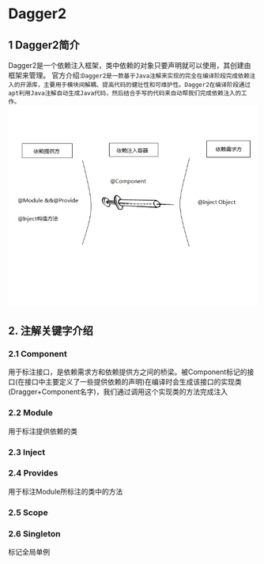 # Dagger2

## 1 Dagger2简介

Dagger2是一个依赖注入框架，类中依赖的对象只要声明就可以使用，其创建由框架来管理。
官方介绍:`Dagger2是一款基于Java注解来实现的完全在编译阶段完成依赖注入的开源库，主要用于模块间解耦、提高代码的健壮性和可维护性。Dagger2在编译阶段通过apt利用Java注解自动生成Java代码，然后结合手写的代码来自动帮我们完成依赖注入的工作。`
![](./88f46f27bb36170d3e01.jpg)

## 2. 注解关键字介绍

### 2.1 Component

用于标注接口，是依赖需求方和依赖提供方之间的桥梁。被Component标记的接口(在接口中主要定义了一些提供依赖的声明)在编译时会生成该接口的实现类(Dragger+Component名字)，我们通过调用这个实现类的方法完成注入

### 2.2 Module

用于标注提供依赖的类

### 2.3 Inject

### 2.4 Provides

用于标注Module所标注的类中的方法

### 2.5 Scope

### 2.6 Singleton

标记全局单例


